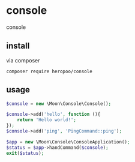 # console
console

## install
via composer
```
composer require heropoo/console
```

## usage
```php
$console = new \Moon\Console\Console();

$console->add('hello', function (){
    return 'Hello world!';
});
$console->add('ping', 'PingCommand::ping');

$app = new \Moon\Console\ConsoleApplication();
$status = $app->handCommand($console);
exit($status);
```
